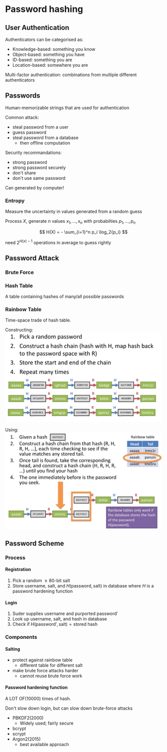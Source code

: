 # Password hashing

## User Authentication

Authenticators can be categorised as:

* Knowledge-based: something you know
* Object-based: something you have
* ID-based: something you are
* Location-based: somewhere you are

Multi-factor authentication: combinations from multiple different authenticators

## Passwords

Human-memorizable strings that are used for authentication

Common attack:

* steal password from a user
* guess password
* steal password from a database
    * then offline computation

Security recommandations:

* strong password
* strong password securely
* don't share
* don't use same password

Can generated by computer!

### Entropy

Measure the uncertainty in values generated from a random guess

Process $X$, generate $n$ values $x_1, \dots, x_n$ with probabilties $p_1, \dots , p_n$

$$
H(X) = - \sum_{i=1}^n p_i \log_2{p_i}
$$

need $2^{H(x) - 1}$ operations in average to guess rightly


## Password Attack

### Brute Force

### Hash Table

A table containing hashes of many/all possible passwords

### Rainbow Table

Time-space trade of hash table.

Constructing:
![](password_hashing.assets/2022-12-19-01-54-28.png)

Using:
![](password_hashing.assets/2022-12-19-01-55-32.png)

## Password Scheme

### Process

#### Registration

1. Pick a random $\geq 80$-bit salt
2. Store username, salt, and $H(\text{password}, \text{salt})$ in database where $H$ is a password hardening function

#### Login

1. Suder supplies username and purported $\text{password}'$
2. Look up username, salt, and hash in database
3. Check if $H(\text{password}', \text{salt}) = \text{stored hash}$

### Components

#### Salting

* protect against rainbow table
    * different table for different salt
* make brute force attacks harder
    * cannot reuse brute force work


#### Password hardening function

A LOT OF(10000) times of hash.

Don't slow down login, but can slow down brute-force attacks

* PBKDF2(2000)
    * Widely used; fairly secure
* bcrypt
* scrypt
* Argon2(2015)
    * best available approach